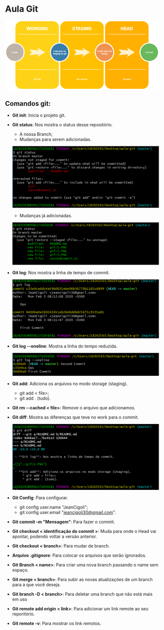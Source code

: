 # Aula Git 

![](/gif/git.png)

## Comandos git:

- **Git init**: Inicia o projeto git.

- **Git status**: Nos mostra o status desse repositório.
    * A nossa Branch;
    * Mudanças para serem adicionadas.

    ![](/gif/2.PNG)

    * Mudanças já adicionadas.

    ![](/gif/4.PNG)
    

- **Git log**: Nos mostra a linha de tempo de commit.

    ![](/gif/1.PNG)

- **Git log --oneline**: Mostra a linha do tempo reduzida.

    ![](/gif/5.PNG)

- **Git add**: Adiciona os arquivos no modo storage (staging).
    * git add < file>;
    * git add . (tudo).

- **Git rm --cached < file>**: Remove o arquivo que adicionamos.

- **Git diff**: Mostra as diferenças que teve no work para o commit.

    ![](/gif/3.PNG)

- **Git Config**: Para configurar.
    * git config user.name "JeanCigoli";
    * git config user.email "jeancigoli30@gmail.com".

- **Git commit -m "Mensagem"**: Para fazer o commit.

- **Git checkout < identificação do commit >**: Muda para onde o Head vai apontar, podendo voltar a versão anterior.

- **Git checkout < branch>**: Para mudar de branch.

- **Arquivo .gitignore**: Para colocar os arquivos que serão ignorados.

- **Git Branch < name>**: Para criar uma nova branch passando o name sem espaço. 

- **Git merge < branch>**: Para subir as novas atualizações de um branch para a que você deseja.

- **Git branch -D < branch>**: Para deletar uma branch que não está mais em uso

- **Git remote add origin < link>**: Para adicionar um link remote ao seu reporitório.

- **Git remote -v**: Para mostrar os link remotos.